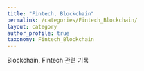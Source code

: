 ```yaml
---
title: "Fintech, Blockchain"
permalink: /categories/Fintech_Blockchain/
layout: category
author_profile: true
taxonomy: Fintech_Blockchain
---
```


Blockchain, Fintech 관련 기록
